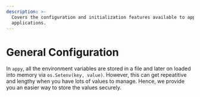 ```yaml
---
description: >-
  Covers the configuration and initialization features available to appy
  applications.
---
```


# General Configuration

In `appy`, all the environment variables are stored in a file and later on loaded into memory via `os.Setenv(key, value)`. However, this can get repeatitive and lengthy when you have lots of values to manage. Hence, we provide you an easier way to store the values securely.

